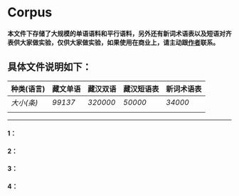 # Corpus
#### 本文件下存储了大规模的单语语料和平行语料，另外还有新词术语表以及短语对齐表供大家做实验，仅供大家做实验，如果使用在商业上，请主动跟[作者](https://github.com/Shajiu/Individual-Homepage/blob/master/README.md)联系。
## 具体文件说明如下：

|**种类(语言)**|**藏文单语**| **藏汉双语**|**藏汉短语表**|**新词术语表**|
|--|--|--|--|--|
|*大小(条)*|*99137*| *320000* |*50000*|*34000*|
|  |  |  |  |   |

---

#### 1：
#### 2： 
#### 3：
#### 4：
